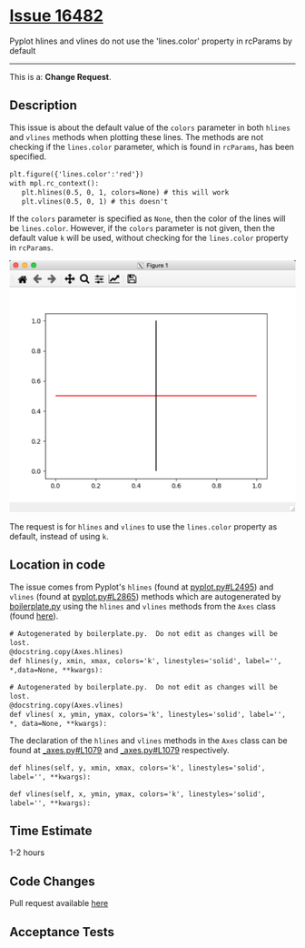 # [Issue 16482](https://github.com/matplotlib/matplotlib/issues/16482)

Pyplot hlines and vlines do not use the 'lines.color' property in rcParams by default

----------------------------------------------------

This is a: **Change Request**.

## Description

This issue is about the default value of the `colors` parameter in both `hlines` and `vlines` methods when plotting these lines. The methods are not checking if the `lines.color` parameter, which is found in `rcParams`, has been specified.

```
plt.figure({'lines.color':'red'})
with mpl.rc_context():
   plt.hlines(0.5, 0, 1, colors=None) # this will work
   plt.vlines(0.5, 0, 1) # this doesn't
```

If the `colors` parameter is specified as `None`, then the color of the lines will be `lines.color`. However, if the `colors` parameter is not given, then the default value `k` will be used, without checking for the `lines.color` property in `rcParams`.

![hlines](./img/16482_img_1.png)

The request is for `hlines` and `vlines` to use the `lines.color` property as default, instead of using `k`.

## Location in code

The issue comes from Pyplot's `hlines` (found at [pyplot.py#L2495](https://github.com/CSCD01-team04/matplotlib/blob/master/lib/matplotlib/pyplot.py#L2495)) and `vlines` (found at [pyplot.py#L2865](https://github.com/CSCD01-team04/matplotlib/blob/master/lib/matplotlib/pyplot.py#L2865)) methods which are autogenerated by [boilerplate.py](https://github.com/CSCD01-team04/matplotlib/blob/master/tools/boilerplate.py) using the `hlines` and `vlines` methods from the `Axes` class (found [here](https://github.com/CSCD01-team04/matplotlib/blob/master/lib/matplotlib/axes/_axes.py)). 

```
# Autogenerated by boilerplate.py.  Do not edit as changes will be lost.
@docstring.copy(Axes.hlines)
def hlines(y, xmin, xmax, colors='k', linestyles='solid', label='', *,data=None, **kwargs):
```

```
# Autogenerated by boilerplate.py.  Do not edit as changes will be lost.
@docstring.copy(Axes.vlines)
def vlines( x, ymin, ymax, colors='k', linestyles='solid', label='', *, data=None, **kwargs):
```

The declaration of the `hlines` and `vlines` methods in the `Axes` class can be found at [_axes.py#L1079](https://github.com/CSCD01-team04/matplotlib/blob/master/lib/matplotlib/axes/_axes.py#L1079) and [_axes.py#L1079](https://github.com/CSCD01-team04/matplotlib/blob/master/lib/matplotlib/axes/_axes.py#L1155) respectively.

```
def hlines(self, y, xmin, xmax, colors='k', linestyles='solid', label='', **kwargs):
```

```
def vlines(self, x, ymin, ymax, colors='k', linestyles='solid', label='', **kwargs):
```

## Time Estimate

1-2 hours

## Code Changes

Pull request available [here]()

## Acceptance Tests
